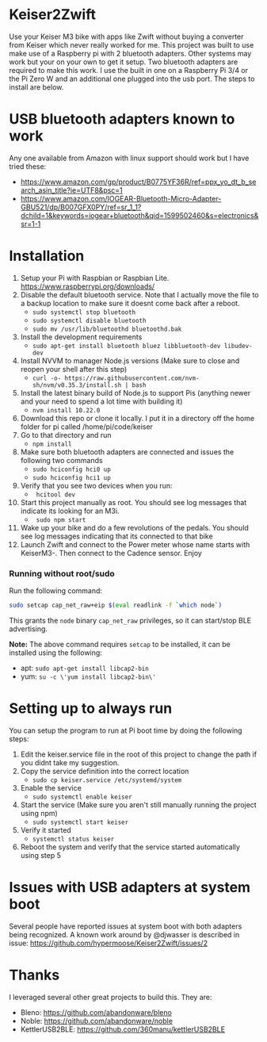 # Keiser2Zwift

Use your Keiser M3 bike with apps like Zwift without buying a converter from Keiser which never really worked for me.  This project was built to use make use of a Raspberry pi
with 2 bluetooth adapters.  Other systems may work but your on your own to get it setup.  Two bluetooth adapters are required to make this work.  I use the built in one on a Raspberry Pi 3/4 or the Pi Zero W
and an additional one plugged into the usb port.   The steps to install are below.

# USB bluetooth adapters known to work
Any one available from Amazon with linux support should work but I have tried these:
- https://www.amazon.com/gp/product/B0775YF36R/ref=ppx_yo_dt_b_search_asin_title?ie=UTF8&psc=1
- https://www.amazon.com/IOGEAR-Bluetooth-Micro-Adapter-GBU521/dp/B007GFX0PY/ref=sr_1_1?dchild=1&keywords=iogear+bluetooth&qid=1599502460&s=electronics&sr=1-1

# Installation
1. Setup your Pi with Raspbian or Raspbian Lite. https://www.raspberrypi.org/downloads/
2. Disable the default bluetooth service.  Note that I actually move the file to a backup location to make sure it doesnt come back after a reboot.
    * ```sudo systemctl stop bluetooth```
    * ```sudo systemctl disable bluetooth```
    * ```sudo mv /usr/lib/bluetoothd bluetoothd.bak```
3. Install the development requirements
    * ```sudo apt-get install bluetooth bluez libbluetooth-dev libudev-dev```
4. Install NVVM to manager Node.js versions (Make sure to close and reopen your shell after this step)
    * ```curl -o- https://raw.githubusercontent.com/nvm-sh/nvm/v0.35.3/install.sh | bash```
5. Install the latest binary build of Node.js to support Pis (anything newer and your need to spend a lot time with building it)
    * ```nvm install 10.22.0```
6. Download this repo or clone it locally.  I put it in a directory off the home folder for pi called /home/pi/code/keiser
7. Go to that directory and run
    * ```npm install```
8. Make sure both bluetooth adapters are connected and issues the following two commands
    * ```sudo hciconfig hci0 up```
    * ```sudo hciconfig hci1 up```
9. Verify that you see two devices when you run:
    * ``` hcitool dev```
10. Start this project manually as root.  You should see log messages that indicate its looking for an M3i.
    * ``` sudo npm start```
11. Wake up your bike and do a few revolutions of the pedals.  You should see log messages indicating that its connected to that bike
12. Launch Zwift and connect to the Power meter whose name starts with KeiserM3-<your bike id>.  Then connect to the Cadence sensor.   Enjoy
   
### Running without root/sudo

Run the following command:

```sh
sudo setcap cap_net_raw+eip $(eval readlink -f `which node`)
```

This grants the ```node``` binary ```cap_net_raw``` privileges, so it can start/stop BLE advertising.

__Note:__ The above command requires ```setcap``` to be installed, it can be installed using the following:

 * apt: ```sudo apt-get install libcap2-bin```
 * yum: ```su -c \'yum install libcap2-bin\'```
 
  
# Setting up to always run
You can setup the program to run at Pi boot time by doing the following steps:
1. Edit the keiser.service file in the root of this project to change the path if you didnt take my suggestion.
2. Copy the service definition into the correct location
      * ```sudo cp keiser.service /etc/systemd/system```
3. Enable the service
      * ```sudo systemctl enable keiser```
4. Start the service (Make sure you aren't still manually running the project using npm)
      * ```sudo systemctl start keiser```
5. Verify it started
      * ```systemctl status keiser```
6. Reboot the system and verify that the service started automatically using step 5

# Issues with USB adapters at system boot
Several people have reported issues at system boot with both adapters being recognized.  A known work around by @djwasser is described in issue: https://github.com/hypermoose/Keiser2Zwift/issues/2


# Thanks
I leveraged several other great projects to build this.  They are:
- Bleno: https://github.com/abandonware/bleno
- Noble: https://github.com/abandonware/noble
- KettlerUSB2BLE: https://github.com/360manu/kettlerUSB2BLE
